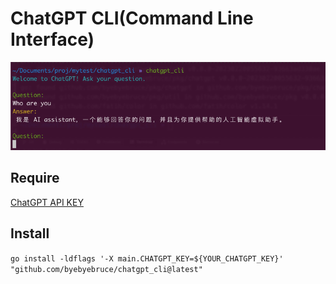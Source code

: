 # ChatGPT CLI(Command Line Interface)

![](img.png)
## Require
[ChatGPT API KEY](https://platform.openai.com/docs/api-reference/authentication)
 
## Install
`go install -ldflags '-X main.CHATGPT_KEY=${YOUR_CHATGPT_KEY}' "github.com/byebyebruce/chatgpt_cli@latest"`

